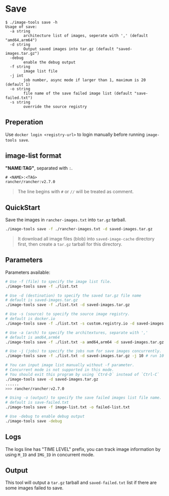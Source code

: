 # Save

```console
$ ./image-tools save -h
Usage of save:
  -a string
        architecture list of images, seperate with ',' (default "amd64,arm64")
  -d string
        Output saved images into tar.gz (default "saved-images.tar.gz")
  -debug
        enable the debug output
  -f string
        image list file
  -j int
        job number, async mode if larger than 1, maximum is 20 (default 1)
  -o string
        file name of the save failed image list (default "save-failed.txt")
  -s string
        override the source registry
```

## Preperation

Use `docker login <registry-url>` to login manually before running `image-tools save`.

## image-list format

**"NAME:TAG"**, separated with `:`.

```txt
# <NAME>:<TAG>
rancher/rancher:v2.7.0
```

> The line begins with `#` or `//` will be treated as comment.

## QuickStart

Save the images in `rancher-images.txt` into `tar.gz` tarball.

```sh
./image-tools save -f ./rancher-images.txt -d saved-images.tar.gz
```

> It download all image files (blob) into `saved-image-cache` directory first, then create a `tar.gz` tarball for this directory.

## Parameters

Parameters available:

```sh
# Use -f (file) to specify the image list file.
./image-tools save -f ./list.txt

# Use -d (destination) to specify the saved tar.gz file name
# default is saved-images.tar.gz
./image-tools save -f ./list.txt -d saved-images.tar.gz

# Use -s (source) to specify the source image registry.
# default is docker.io
./image-tools save -f ./list.txt -s custom.registry.io -d saved-images.tar.gz

# Use -a (arch) to specify the architextures, separate with ','
# default is amd64,arm64
./image-tools save -f ./list.txt -a amd64,arm64 -d saved-images.tar.gz

# Use -j (jobs) to specify the jobs num for save images concurrently.
./image-tools save -f ./list.txt -d saved-images.tar.gz -j 10 # run 10 workers

# You can input image list manually without -f parameter.
# Concurrent mode is not supported in this mode.
# You should exit this program by using `Ctrd-D` instead of `Ctrl-C`
./image-tools save -d saved-images.tar.gz
......
>>> rancher/rancher:v2.7.0

# Using -o (output) to specify the save failed images list file name.
# default is save-failed.txt
./image-tools save -f image-list.txt -o failed-list.txt

# Use -debug to enable debug output
./image-tools save -debug
```

## Logs

The logs line has "TIME LEVEL" prefix, you can track image information by using `M_ID` and `IMG_ID` in concurrent mode.

## Output

This tool will output a `tar.gz` tarball and `saved-failed.txt` list if there are some images failed to save.
